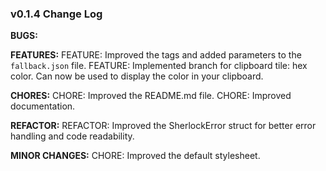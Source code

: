 ### v0.1.4 Change Log
**BUGS:**

**FEATURES:**
FEATURE: Improved the tags and added parameters to the `fallback.json` file.
FEATURE: Implemented branch for clipboard tile: hex color. Can now be used to display the color in your clipboard.

**CHORES:**
CHORE: Improved the README.md file.
CHORE: Improved documentation.

**REFACTOR:**
REFACTOR: Improved the SherlockError struct for better error handling and code readability.

**MINOR CHANGES:**
CHORE: Improved the default stylesheet.

